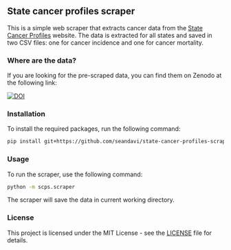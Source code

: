 ## State cancer profiles scraper

This is a simple web scraper that extracts cancer data from the [State Cancer Profiles](https://statecancerprofiles.cancer.gov/) website. The data is extracted for all states and saved in two CSV files: one for cancer incidence and one for cancer mortality.

### Where are the data?

If you are looking for the pre-scraped data, you can find them on Zenodo at the following link:
    
[![DOI](https://zenodo.org/badge/DOI/10.5281/zenodo.11102940.svg)](https://doi.org/10.5281/zenodo.11102940)

### Installation

To install the required packages, run the following command:

```bash
pip install git+https://github.com/seandavi/state-cancer-profiles-scraper.git
```

### Usage

To run the scraper, use the following command:

```bash
python -m scps.scraper
```

The scraper will save the data in current working directory.

### License

This project is licensed under the MIT License - see the [LICENSE](LICENSE) file for details.

